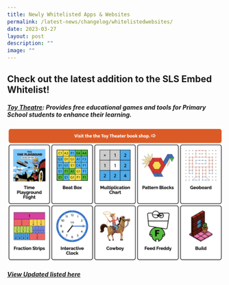 ```yaml
---
title: Newly Whitelisted Apps & Websites
permalink: /latest-news/changelog/whitelistedwebsites/
date: 2023-03-27
layout: post
description: ""
image: ""
---
```

## Check out the latest addition to the SLS Embed Whitelist!

##### **[Toy Theatre](https://toytheater.com/)**: Provides free educational games and tools for Primary School students to enhance their learning.

![](/images/Media/4Partners/ToyTheater.png)

##### [View Updated listed here](https://go.gov.sg/ugwhitelist)

